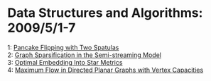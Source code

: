# Data Structures and Algorithms: 2009/5/1-7  
1: [Pancake Flipping with Two Spatulas](https://doi.org/10.48550/arXiv.0812.3933)  
2: [Graph Sparsification in the Semi-streaming Model](https://doi.org/10.48550/arXiv.0902.0140)  
3: [Optimal Embedding Into Star Metrics](https://doi.org/10.48550/arXiv.0905.0283)  
4: [Maximum Flow in Directed Planar Graphs with Vertex Capacities](https://doi.org/10.48550/arXiv.0905.0451)  